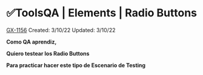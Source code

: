 # ✅ToolsQA | Elements | Radio Buttons

[GX-1156](https://upexgalaxy1.atlassian.net/browse/GX-1156) Created: 3/10/22 Updated: 3/10/22

**Como QA aprendiz,**

**Quiero testear los Radio Buttons**

**Para practicar hacer este tipo de Escenario de Testing**